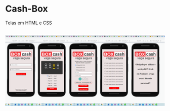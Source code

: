 # Cash-Box
Telas em HTML e CSS 

<br>
<img height=”700” src= https://github.com/Rodrigues-PauloRicardo/Cash-Box/blob/main/imgs/Captura%20de%20tela.png >
<br>
